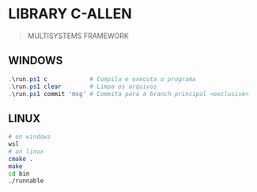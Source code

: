 # LIBRARY C-ALLEN #

> MULTISYSTEMS FRAMEWORK


## WINDOWS
```ps1
.\run.ps1 c            # Compila e executa o programa
.\run.ps1 clear        # Limpa os arquivos 
.\run.ps1 commit 'msg' # Commita para a branch principal <exclusive>
```

## LINUX
```bash 
# on windows
wsl
# on linux
cmake .
make
cd bin
./runnable
```

